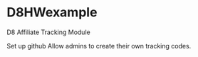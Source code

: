# D8HWexample
D8 Affiliate Tracking Module

Set up github
Allow admins to create their own tracking codes.
